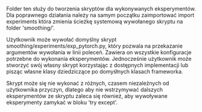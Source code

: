 Folder ten służy do tworzenia skryptów dla wykonywanych eksperymentów.
Dla poprawnego działania należy na samym początku zaimportować 
    import experiments
która zmienia ścieżkę systemową wywołanego skryptu na folder 'smoothing/'.

Użytkownik może wywołać domyślny skrypt smoothing/experiments/exp_pytorch.py, który pozwala na przekazanie argumentów wywołania w linii poleceń. Zawiera on wszystkie konfiguracje potrzebne do wykonania eksperymentów. Jednocześnie użytkownik może stworzyć swój własny skrypt korzystając z dostępnych implementacji lub pisząc własne klasy dziedziczące po domyśłnych klasach frameworka.

Skrypt może się nie wykonać z różnych, czasem niezależnych od użytkownika przyczyn, dlatego aby nie wstrzymywać dalszych eksperymentów ze skryptu zaleca się również, aby wywoływane eksperymenty zamykać w bloku 'try except'.